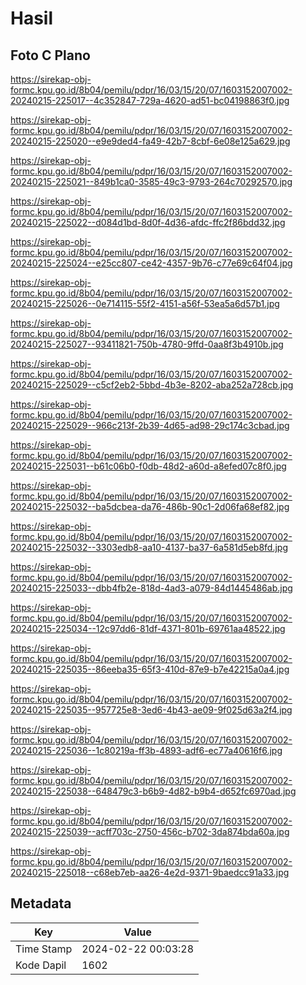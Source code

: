 # Hasil

## Foto C Plano

https://sirekap-obj-formc.kpu.go.id/8b04/pemilu/pdpr/16/03/15/20/07/1603152007002-20240215-225017--4c352847-729a-4620-ad51-bc04198863f0.jpg

https://sirekap-obj-formc.kpu.go.id/8b04/pemilu/pdpr/16/03/15/20/07/1603152007002-20240215-225020--e9e9ded4-fa49-42b7-8cbf-6e08e125a629.jpg

https://sirekap-obj-formc.kpu.go.id/8b04/pemilu/pdpr/16/03/15/20/07/1603152007002-20240215-225021--849b1ca0-3585-49c3-9793-264c70292570.jpg

https://sirekap-obj-formc.kpu.go.id/8b04/pemilu/pdpr/16/03/15/20/07/1603152007002-20240215-225022--d084d1bd-8d0f-4d36-afdc-ffc2f86bdd32.jpg

https://sirekap-obj-formc.kpu.go.id/8b04/pemilu/pdpr/16/03/15/20/07/1603152007002-20240215-225024--e25cc807-ce42-4357-9b76-c77e69c64f04.jpg

https://sirekap-obj-formc.kpu.go.id/8b04/pemilu/pdpr/16/03/15/20/07/1603152007002-20240215-225026--0e714115-55f2-4151-a56f-53ea5a6d57b1.jpg

https://sirekap-obj-formc.kpu.go.id/8b04/pemilu/pdpr/16/03/15/20/07/1603152007002-20240215-225027--93411821-750b-4780-9ffd-0aa8f3b4910b.jpg

https://sirekap-obj-formc.kpu.go.id/8b04/pemilu/pdpr/16/03/15/20/07/1603152007002-20240215-225029--c5cf2eb2-5bbd-4b3e-8202-aba252a728cb.jpg

https://sirekap-obj-formc.kpu.go.id/8b04/pemilu/pdpr/16/03/15/20/07/1603152007002-20240215-225029--966c213f-2b39-4d65-ad98-29c174c3cbad.jpg

https://sirekap-obj-formc.kpu.go.id/8b04/pemilu/pdpr/16/03/15/20/07/1603152007002-20240215-225031--b61c06b0-f0db-48d2-a60d-a8efed07c8f0.jpg

https://sirekap-obj-formc.kpu.go.id/8b04/pemilu/pdpr/16/03/15/20/07/1603152007002-20240215-225032--ba5dcbea-da76-486b-90c1-2d06fa68ef82.jpg

https://sirekap-obj-formc.kpu.go.id/8b04/pemilu/pdpr/16/03/15/20/07/1603152007002-20240215-225032--3303edb8-aa10-4137-ba37-6a581d5eb8fd.jpg

https://sirekap-obj-formc.kpu.go.id/8b04/pemilu/pdpr/16/03/15/20/07/1603152007002-20240215-225033--dbb4fb2e-818d-4ad3-a079-84d1445486ab.jpg

https://sirekap-obj-formc.kpu.go.id/8b04/pemilu/pdpr/16/03/15/20/07/1603152007002-20240215-225034--12c97dd6-81df-4371-801b-69761aa48522.jpg

https://sirekap-obj-formc.kpu.go.id/8b04/pemilu/pdpr/16/03/15/20/07/1603152007002-20240215-225035--86eeba35-65f3-410d-87e9-b7e42215a0a4.jpg

https://sirekap-obj-formc.kpu.go.id/8b04/pemilu/pdpr/16/03/15/20/07/1603152007002-20240215-225035--957725e8-3ed6-4b43-ae09-9f025d63a2f4.jpg

https://sirekap-obj-formc.kpu.go.id/8b04/pemilu/pdpr/16/03/15/20/07/1603152007002-20240215-225036--1c80219a-ff3b-4893-adf6-ec77a40616f6.jpg

https://sirekap-obj-formc.kpu.go.id/8b04/pemilu/pdpr/16/03/15/20/07/1603152007002-20240215-225038--648479c3-b6b9-4d82-b9b4-d652fc6970ad.jpg

https://sirekap-obj-formc.kpu.go.id/8b04/pemilu/pdpr/16/03/15/20/07/1603152007002-20240215-225039--acff703c-2750-456c-b702-3da874bda60a.jpg

https://sirekap-obj-formc.kpu.go.id/8b04/pemilu/pdpr/16/03/15/20/07/1603152007002-20240215-225018--c68eb7eb-aa26-4e2d-9371-9baedcc91a33.jpg


## Metadata

| Key        | Value               |
| ---------- | ------------------- |
| Time Stamp | 2024-02-22 00:03:28 |
| Kode Dapil | 1602                |



